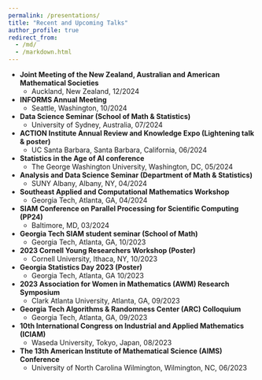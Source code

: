 ```yaml
---
permalink: /presentations/
title: "Recent and Upcoming Talks"
author_profile: true
redirect_from: 
  - /md/
  - /markdown.html
---
```


  * **Joint Meeting of the New Zealand, Australian and American Mathematical Societies**
      * Auckland, New Zealand, 12/2024
  * **INFORMS Annual Meeting**
      * Seattle, Washington, 10/2024
  * **Data Science Seminar (School of Math & Statistics)**
      * University of Sydney, Australia, 07/2024
  * **ACTION Institute Annual Review and Knowledge Expo (Lightening talk & poster)**
      * UC Santa Barbara, Santa Barbara, California, 06/2024     
  * **Statistics in the Age of AI conference**
      * The George Washington University, Washington, DC, 05/2024
  * **Analysis and Data Science Seminar (Department of Math & Statistics)**
      * SUNY Albany, Albany, NY, 04/2024
  * **Southeast Applied and Computational Mathematics Workshop**
      * Georgia Tech, Atlanta, GA, 04/2024    
  * **SIAM Conference on Parallel Processing for Scientific Computing (PP24)**
      * Baltimore, MD, 03/2024
  * **Georgia Tech SIAM student seminar (School of Math)**
      * Georgia Tech, Atlanta, GA, 10/2023  
  * **2023 Cornell Young Researchers Workshop (Poster)**
      * Cornell University, Ithaca, NY, 10/2023
  * **Georgia Statistics Day 2023 (Poster)**
      * Georgia Tech, Atlanta, GA 10/2023
  * **2023 Association for Women in Mathematics (AWM) Research Symposium**
      * Clark Atlanta University, Atlanta, GA, 09/2023
  * **Georgia Tech Algorithms & Randomness Center (ARC) Colloquium**
      * Georgia Tech, Atlanta, GA, 09/2023
  * **10th International Congress on Industrial and Applied Mathematics (ICIAM)**
      * Waseda University, Tokyo, Japan, 08/2023
  * **The 13th American Institute of Mathematical Science (AIMS) Conference**
      * University of North Carolina Wilmington, Wilmington, NC, 06/2023
        

